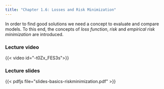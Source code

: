 ```yaml
---
title: "Chapter 1.6: Losses and Risk Minimization"
---
```

In order to find good solutions we need a concept to evaluate and compare models. To this end, the concepts of *loss function*, *risk* and *empirical risk minimization* are introduced.

<!--more-->

### Lecture video

{{< video id="-t0Zx_FES3s">}}

### Lecture slides

{{< pdfjs file="slides-basics-riskminimization.pdf" >}}